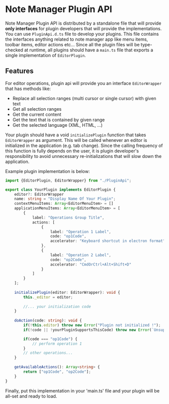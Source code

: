 # Note Manager Plugin API
Note Manager Plugin API is distributed by a standalone file that will provide <b>only interfaces</b> for plugin developers that will provide the implementations.
You can use `PluginApi.d.ts` file to develop your plugins. This file contains the interfaces anything related to note manager app like menu items, toolbar items, editor actions etc...
Since all the plugin files will be type-checked at runtime, all plugins should have a `main.ts` file that exports a single implementation of `EditorPlugin`.

## Features
For editor operations, plugin api will provide you an interface `EditorWrapper` that has methods like:
- Replace all selection ranges (multi cursor or single cursor) with given text
- Get all selection ranges
- Get the current content
- Get the text that is contained by given range
- Get the selected language (XML, HTML, ...)

Your plugin should have a void `initializePlugin` function that takes `EditorWrapper` as argument. This will be called whenever an editor is initialized in the application (e.g. tab change). Since the calling frequency of this function is fully depends on the user, it is plugin developer's responsibility to avoid unnecessary re-initializations that will slow down the application.

Example plugin implementation is below:

```ts
import {EditorPlugin, EditorWrapper} from "./PluginApi";

export class YourPlugin implements EditorPlugin {
    editor?: EditorWrapper
    name: string = "Display Name Of Your Plugin";
    contextMenuItems: Array<EditorMenuItem> = []
    applicationMenuItems: Array<EditorMenuItem> = [
        {
            label: "Operations Group Title",
            actions: [
                {
                    label: "Operation 1 Label",
                    code: "op1Code",
                    accelerator: "Keyboard shortcut in electron format" // example: CmdOrCtrl+Alt+Shift+E, Ctrl+F
                },
                {
                    label: "Operation 2 Label",
                    code: "op2Code",
                    accelerator: "CmdOrCtrl+Alt+Shift+D"
                }
            ]
        }
    ];
    
    initializePlugin(editor: EditorWrapper): void {
        this._editor = editor;
        
        //... your initialization code
    }
    
    doAction(code: string): void {
        if(!this.editor) throw new Error("Plugin not initialized !");
        if(!code || !yourPluginSupportsThisCode) throw new Error(`Unsupported operation ! (${code})`);

        if(code === "op1Code") {
            // perform operation 1
        }
        // other operations...
    }
    
    getAvailableActions(): Array<string> {
        return ["op1Code", "op2Code"];
    }
}
```

Finally, put this implementation in your 'main.ts' file and your plugin will be all-set and ready to load.
